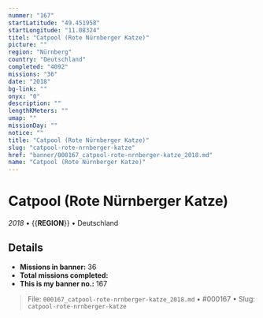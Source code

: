 ```yaml
---
nummer: "167"
startLatitude: "49.451958"
startLongitude: "11.08324"
titel: "Catpool (Rote Nürnberger Katze)"
picture: ""
region: "Nürnberg"
country: "Deutschland"
completed: "4092"
missions: "36"
date: "2018"
bg-link: ""
onyx: "0"
description: ""
lengthKMeters: ""
umap: ""
missionDay: ""
notice: ""
title: "Catpool (Rote Nürnberger Katze)"
slug: "catpool-rote-nrnberger-katze"
href: "banner/000167_catpool-rote-nrnberger-katze_2018.md"
name: "Catpool (Rote Nürnberger Katze)"
---
```

# Catpool (Rote Nürnberger Katze)

*2018* • {{__REGION__}} • Deutschland





## Details

- **Missions in banner:** 36
- **Total missions completed:** 
- **This is my banner no.:** 167






> File: `000167_catpool-rote-nrnberger-katze_2018.md` • #000167 • Slug: `catpool-rote-nrnberger-katze`
